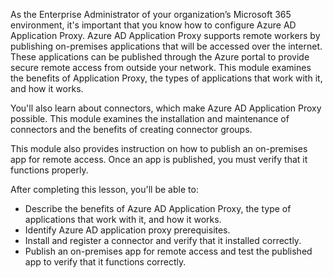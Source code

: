 As the Enterprise Administrator of your organization’s Microsoft 365 environment, it's important that you know how to configure Azure AD Application Proxy. Azure AD Application Proxy supports remote workers by publishing on-premises applications that will be accessed over the internet. These applications can be published through the Azure portal to provide secure remote access from outside your network. This module examines the benefits of Application Proxy, the types of applications that work with it, and how it works.

You'll also learn about connectors, which make Azure AD Application Proxy possible. This module examines the installation and maintenance of connectors and the benefits of creating connector groups.<br>

This module also provides instruction on how to publish an on-premises app for remote access. Once an app is published, you must verify that it functions properly.<br>

After completing this lesson, you'll be able to:

 -  Describe the benefits of Azure AD Application Proxy, the type of applications that work with it, and how it works.
 -  Identify Azure AD application proxy prerequisites.
 -  Install and register a connector and verify that it installed correctly.
 -  Publish an on-premises app for remote access and test the published app to verify that it functions correctly.

